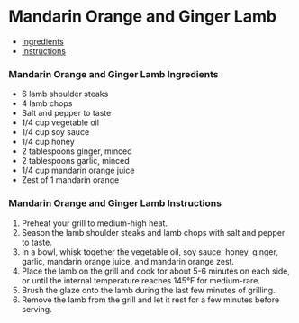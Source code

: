 # Mandarin Orange and Ginger Lamb

- [Ingredients](#mandarin-orange-and-ginger-lamb-ingredients)
- [Instructions](#mandarin-orange-and-ginger-lamb-instructions)

### Mandarin Orange and Ginger Lamb Ingredients

- 6 lamb shoulder steaks
- 4 lamb chops
- Salt and pepper to taste
- 1/4 cup vegetable oil
- 1/4 cup soy sauce
- 1/4 cup honey
- 2 tablespoons ginger, minced
- 2 tablespoons garlic, minced
- 1/4 cup mandarin orange juice
- Zest of 1 mandarin orange

### Mandarin Orange and Ginger Lamb Instructions

1. Preheat your grill to medium-high heat.
2. Season the lamb shoulder steaks and lamb chops with salt and pepper to taste.
3. In a bowl, whisk together the vegetable oil, soy sauce, honey, ginger, garlic, mandarin orange juice, and mandarin orange zest.
4. Place the lamb on the grill and cook for about 5-6 minutes on each side, or until the internal temperature reaches 145°F for medium-rare.
5. Brush the glaze onto the lamb during the last few minutes of grilling.
6. Remove the lamb from the grill and let it rest for a few minutes before serving.
